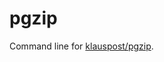 pgzip
=====

Command line for [klauspost/pgzip].

[klauspost/pgzip]: https://github.com/klauspost/pgzip
